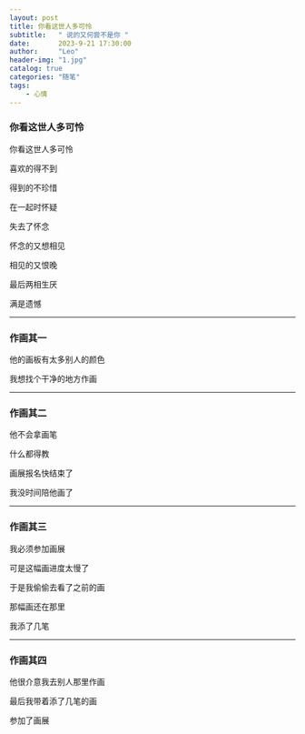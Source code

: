 ```yaml
---
layout: post
title: 你看这世人多可怜
subtitle:   " 说的又何尝不是你 "
date:       2023-9-21 17:30:00
author:     "Leo"
header-img: "1.jpg"
catalog: true
categories: "随笔"
tags: 
    - 心情
---
```


### 你看这世人多可怜

你看这世人多可怜

喜欢的得不到

得到的不珍惜

在一起时怀疑

失去了怀念

怀念的又想相见

相见的又恨晚

最后两相生厌

满是遗憾

---

### 作画其一

他的画板有太多别人的颜色

我想找个干净的地方作画

---

### 作画其二

他不会拿画笔

什么都得教

画展报名快结束了

我没时间陪他画了

---

### 作画其三

我必须参加画展

可是这幅画进度太慢了

于是我偷偷去看了之前的画

那幅画还在那里

我添了几笔

---

### 作画其四

他很介意我去别人那里作画

最后我带着添了几笔的画

参加了画展
